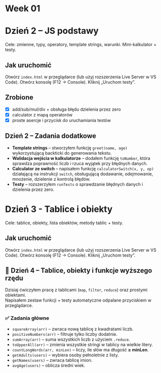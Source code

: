 # Week 01
# Dzień 2 – JS podstawy
Cele: zmienne, typy, operatory, template strings, warunki. Mini-kalkulator + testy.

## Jak uruchomić
Otwórz `index.html` w przeglądarce (lub użyj rozszerzenia Live Server w VS Code).
Otwórz konsolę (F12 → Console). Kliknij „Uruchom testy”.

## Zrobione
- [x] add/sub/mul/div + obsługa błędu dzielenia przez zero
- [x] calculator z mapą operatorów
- [x] proste asercje i przycisk do uruchamiania testów

## Dzień 2 – Zadania dodatkowe

- **Template strings** – stworzyłem funkcję `greet(name, age)` wykorzystującą backticki do generowania tekstu.
- **Walidacja wejścia w kalkulatorze** – dodałem funkcję `toNumber`, która sprawdza poprawność liczb i rzuca wyjątek przy błędnych danych.
- **Calculator ze switch** – napisałem funkcję `calculatorSwitch(x, y, op)` działającą na instrukcji `switch`, obsługującą dodawanie, odejmowanie, mnożenie, dzielenie z kontrolą błędów.
- **Testy** – rozszerzyłem `runTests` o sprawdzanie błędnych danych i dzielenia przez zero.

# Dzień 3 - Tablice i obiekty
Cele: tablice, obiekty, lista obiektów, metody tablic + testy.

## Jak uruchomić
Otwórz `index.html` w przeglądarce (lub użyj rozszerzenia Live Server w VS Code).
Otwórz konsolę (F12 → Console). Kliknij „Uruchom testy”.


## 📅 Dzień 4 – Tablice, obiekty i funkcje wyższego rzędu

Dzisiaj ćwiczyłem pracę z tablicami (`map`, `filter`, `reduce`) oraz prostymi obiektami.  
Napisałem zestaw funkcji + testy automatyczne odpalane przyciskiem w przeglądarce.  

### ✅ Zadania główne
- `squareArray(arr)` – zwraca nową tablicę z kwadratami liczb.  
- `positiveNumbers(arr)` – filtruje tylko liczby dodatnie.  
- `sumArray(arr)` – suma wszystkich liczb z użyciem `.reduce`.  
- `toUpperAll(arr)` – zmienia wszystkie stringi w tablicy na wielkie litery.  
- `countLongWords(arr, minLen)` – liczy, ile słów ma długość **≥ minLen**.  
- `getAdults(users)` – wybiera osoby pełnoletnie z listy.  
- `getNames(users)` – zwraca tablicę imion.  
- `avgAge(users)` – oblicza średni wiek.  